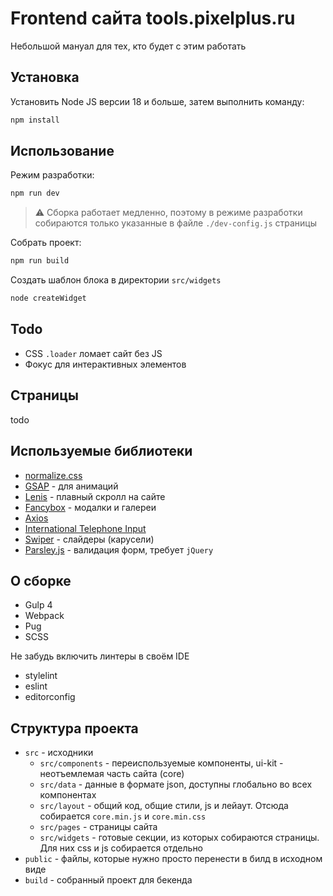 # Frontend сайта tools.pixelplus.ru

Небольшой мануал для тех, кто будет с этим работать

## Установка

Установить Node JS версии 18 и больше, затем выполнить команду:

```bash
npm install
```

## Использование

Режим разработки:

```bash
npm run dev
```

> ⚠️ Сборка работает медленно, поэтому в режиме разработки собираются только указанные в файле `./dev-config.js` страницы

Собрать проект:

```bash
npm run build
```

Создать шаблон блока в директории `src/widgets`

```bash
node createWidget
```

## Todo

* CSS `.loader` ломает сайт без JS
* Фокус для интерактивных элементов

## Страницы

todo

## Используемые библиотеки

* [normalize.css](https://necolas.github.io/normalize.css/)
* [GSAP](https://gsap.com/) - для анимаций
* [Lenis](https://github.com/darkroomengineering/lenis) - плавный скролл на сайте
* [Fancybox](https://fancyapps.com/fancybox/) - модалки и галереи
* [Axios](https://axios-http.com/docs/intro)
* [International Telephone Input](https://github.com/jackocnr/intl-tel-input)
* [Swiper](https://swiperjs.com/swiper-api) - слайдеры (карусели)
* [Parsley.js](https://parsleyjs.org/doc/index.html) - валидация форм, требует `jQuery`

## О сборке

* Gulp 4
* Webpack
* Pug
* SCSS

Не забудь включить линтеры в своём IDE

* stylelint
* eslint
* editorconfig

## Структура проекта

* `src` - исходники
  * `src/components` - переиспользуемые компоненты, ui-kit - неотъемлемая часть сайта (core)
  * `src/data` - данные в формате json, доступны глобально во всех компонентах
  * `src/layout` - общий код, общие стили, js и лейаут. Отсюда собирается `core.min.js` и `core.min.css`
  * `src/pages` - страницы сайта
  * `src/widgets` - готовые секции, из которых собираются страницы. Для них css и js собирается отдельно
* `public` - файлы, которые нужно просто перенести в билд в исходном виде
* `build` - собранный проект для бекенда
